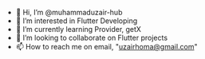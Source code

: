 - 👋 Hi, I’m @muhammaduzair-hub
- 👀 I’m interested in Flutter Developing
- 🌱 I’m currently learning Provider, getX
- 💞️ I’m looking to collaborate on Flutter projects
- 📫 How to reach me on email, "uzairhoma@gmail.com"

<!---
muhammaduzair-hub/muhammaduzair-hub is a ✨ special ✨ repository because its `README.md` (this file) appears on your GitHub profile.
You can click the Preview link to take a look at your changes.
--->
